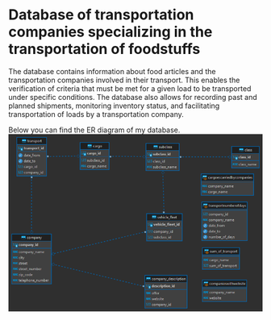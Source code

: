 # Database of transportation companies specializing in the transportation of foodstuffs

The database contains information about food articles and the transportation companies involved in their transport. 
This enables the verification of criteria that must be met for a given load to be transported under specific conditions. 
The database also allows for recording past and planned shipments, monitoring inventory status, and facilitating transportation of loads by a transportation company.

Below you can find the ER diagram of my database.
<img src="ER_diagram.png">
